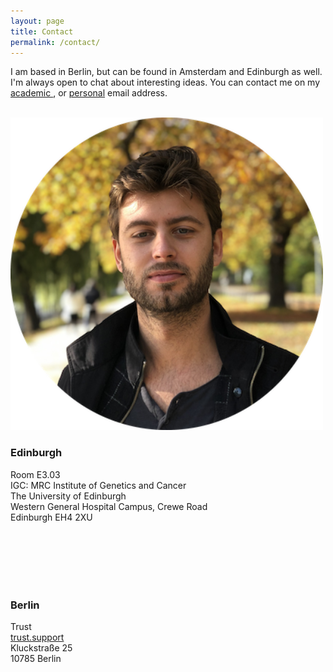 ```yaml
---
layout: page
title: Contact
permalink: /contact/
---
```


<p class="main-col66 bottom-1"> 
I am based in Berlin, but can be found in Amsterdam and Edinburgh as well. I'm always open to chat about interesting ideas.
You can contact me on my <a href="mailto:ax.ax.ax.jansmax@xsxmxsx.edx.acx.ukxxxx"
    onmouseover="this.href=this.href.replace(/x/g,'');">academic </a>, or <a href="mailto:axbelx@xjaxnsxmax.xnxlx"
    onmouseover="this.href=this.href.replace(/x/g,'');">personal</a> email address.<br>


</p><br>

<section class="main-col33">
	<img src="/assets/abel_herbst_circle.png" width="500">
</section>

<h3 class="main-col66"> Edinburgh </h3>
<p class="main-col66">
Room E3.03<br>
IGC: MRC Institute of Genetics and Cancer <br>
The University of Edinburgh <br>
Western General Hospital Campus, Crewe Road <br>
Edinburgh EH4 2XU <br> <br> <br>
</p><br>
<br>
<br>


<h3 class="main-col66"> Berlin </h3>
<p class="main-col66">
Trust <br>
<a href="https://trust.support" target="_blank"> trust.support</a> <br>
Kluckstraße 25 <br>
10785 Berlin
</p>


<!-- 
Website built in Jekyll, hosted on Github Pages. 
<br>

&copy; {{ site.copyright }} {{ 'now' | date:'%Y'}} -->